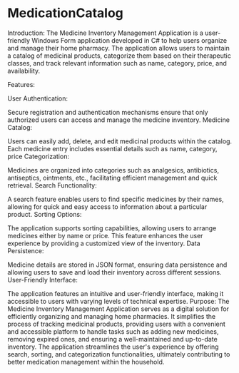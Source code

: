 # MedicationCatalog
Introduction:
The Medicine Inventory Management Application is a user-friendly Windows Form application developed in C# to help users organize and manage their home pharmacy. The application allows users to maintain a catalog of medicinal products, categorize them based on their therapeutic classes, and track relevant information such as name, category, price, and availability.

Features:

User Authentication:

Secure registration and authentication mechanisms ensure that only authorized users can access and manage the medicine inventory.
Medicine Catalog:

Users can easily add, delete, and edit medicinal products within the catalog.
Each medicine entry includes essential details such as name, category, price
Categorization:

Medicines are organized into categories such as analgesics, antibiotics, antiseptics, ointments, etc., facilitating efficient management and quick retrieval.
Search Functionality:

A search feature enables users to find specific medicines by their names, allowing for quick and easy access to information about a particular product.
Sorting Options:

The application supports sorting capabilities, allowing users to arrange medicines either by name or price. This feature enhances the user experience by providing a customized view of the inventory.
Data Persistence:

Medicine details are stored in JSON format, ensuring data persistence and allowing users to save and load their inventory across different sessions.
User-Friendly Interface:

The application features an intuitive and user-friendly interface, making it accessible to users with varying levels of technical expertise.
Purpose:
The Medicine Inventory Management Application serves as a digital solution for efficiently organizing and managing home pharmacies. It simplifies the process of tracking medicinal products, providing users with a convenient and accessible platform to handle tasks such as adding new medicines, removing expired ones, and ensuring a well-maintained and up-to-date inventory. The application streamlines the user's experience by offering search, sorting, and categorization functionalities, ultimately contributing to better medication management within the household.
